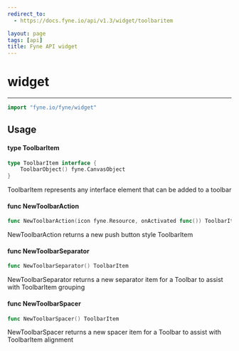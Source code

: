 ```yaml
---
redirect_to:
  - https://docs.fyne.io/api/v1.3/widget/toolbaritem

layout: page
tags: [api]
title: Fyne API widget
---
```



# widget
---
```go
import "fyne.io/fyne/widget"
```

## Usage

#### type ToolbarItem

```go
type ToolbarItem interface {
	ToolbarObject() fyne.CanvasObject
}
```

ToolbarItem represents any interface element that can be added to a toolbar

#### func  NewToolbarAction

```go
func NewToolbarAction(icon fyne.Resource, onActivated func()) ToolbarItem
```
NewToolbarAction returns a new push button style ToolbarItem

#### func  NewToolbarSeparator

```go
func NewToolbarSeparator() ToolbarItem
```
NewToolbarSeparator returns a new separator item for a Toolbar to assist with ToolbarItem grouping

#### func  NewToolbarSpacer

```go
func NewToolbarSpacer() ToolbarItem
```
NewToolbarSpacer returns a new spacer item for a Toolbar to assist with ToolbarItem alignment
